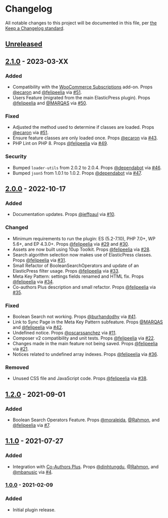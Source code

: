 # Changelog

All notable changes to this project will be documented in this file, per [the Keep a Changelog standard](http://keepachangelog.com/).

## [Unreleased]

<!--
### Added
### Changed
### Deprecated
### Removed
### Fixed
### Security
-->

## [2.1.0] - 2023-03-XX

### Added
- Compatibility with the [WooCommerce Subscriptions](https://woocommerce.com/products/woocommerce-subscriptions/) add-on. Props [@ecaron](https://github.com/ecaron) and [@felipeelia](https://github.com/felipeelia) via [#51](https://github.com/10up/ElasticPressLabs/pull/51).
- Users Feature (migrated from the main ElasticPress plugin). Props [@felipeelia](https://github.com/felipeelia) and [@MARQAS](https://github.com/MARQAS) via [#50](https://github.com/10up/ElasticPressLabs/pull/50).

### Fixed
- Adjusted the method used to determine if classes are loaded. Props [@ecaron](https://github.com/ecaron) via [#51](https://github.com/10up/ElasticPressLabs/pull/51).
- Ensure feature classes are only loaded once. Props [@ecaron](https://github.com/ecaron) via [#43](https://github.com/10up/ElasticPressLabs/pull/43).
- PHP Lint on PHP 8. Props [@felipeelia](https://github.com/felipeelia) via [#49](https://github.com/10up/ElasticPressLabs/pull/49).

### Security
- Bumped `loader-utils` from 2.0.2 to 2.0.4. Props [@dependabot](https://github.com/dependabot) via [#46](https://github.com/10up/ElasticPressLabs/pull/46).
- Bumped `json5` from 1.0.1 to 1.0.2. Props [@dependabot](https://github.com/dependabot) via [#47](https://github.com/10up/ElasticPressLabs/pull/46).

## [2.0.0] - 2022-10-17

### Added
- Documentation updates. Props [@jeffpaul](https://github.com/jeffpaul) via [#10](https://github.com/10up/ElasticPressLabs/pull/10).

### Changed
- Minimum requirements to run the plugin: ES (5.2-7.10), PHP 7.0+, WP 5.6+, and EP 4.3.0+. Props [@felipeelia](https://github.com/felipeelia) via [#29](https://github.com/10up/ElasticPressLabs/pull/29) and [#30](https://github.com/10up/ElasticPressLabs/pull/30).
- Assets are now built using 10up Toolkit. Props [@felipeelia](https://github.com/felipeelia) via [#28](https://github.com/10up/ElasticPressLabs/pull/28).
- Search algorithm selection now makes use of ElasticPress classes. Props [@felipeelia](https://github.com/felipeelia) via [#31](https://github.com/10up/ElasticPressLabs/pull/31).
- Small Refactor of BooleanSearchOperators and update of an ElasticPress filter usage. Props [@felipeelia](https://github.com/felipeelia) via [#33](https://github.com/10up/ElasticPressLabs/pull/33).
- Meta Key Pattern: settings fields renamed and HTML fix. Props [@felipeelia](https://github.com/felipeelia) via [#34](https://github.com/10up/ElasticPressLabs/pull/34).
- Co-authors Plus description and small refactor. Props [@felipeelia](https://github.com/felipeelia) via [#35](https://github.com/10up/ElasticPressLabs/pull/35).

### Fixed
- Boolean Search not working. Props [@burhandodhy](https://github.com/burhandodhy) via [#41](https://github.com/10up/ElasticPressLabs/pull/41).
- Link to Sync Page in the Meta Key Pattern subfeature. Props [@MARQAS](https://github.com/MARQAS) and [@felipeelia](https://github.com/felipeelia) via [#42](https://github.com/10up/ElasticPressLabs/pull/42).
- Undefined notice. Props [@oscarssanchez](https://github.com/oscarssanchez) via [#11](https://github.com/10up/ElasticPressLabs/pull/11).
- Composer v2 compatibility and unit tests. Props [@felipeelia](https://github.com/felipeelia) via [#22](https://github.com/10up/ElasticPressLabs/pull/22).
- Changes made in the main feature not being saved. Props [@felipeelia](https://github.com/felipeelia) via [#21](https://github.com/10up/ElasticPressLabs/pull/21).
- Notices related to undefined array indexes. Props [@felipeelia](https://github.com/felipeelia) via [#36](https://github.com/10up/ElasticPressLabs/pull/36).

### Removed
- Unused CSS file and JavaScript code. Props [@felipeelia](https://github.com/felipeelia) via [#38](https://github.com/10up/ElasticPressLabs/pull/38).

## [1.2.0] - 2021-09-01
### Added
- Boolean Search Operators Feature. Props [@moraleida](https://github.com/moraleida), [@Rahmon](https://github.com/Rahmon), and [@felipeelia](https://github.com/felipeelia) via [#7](https://github.com/10up/ElasticPressLabs/pull/7).

## [1.1.0] - 2021-07-27
### Added
- Integration with [Co-Authors Plus](https://wordpress.org/plugins/co-authors-plus/). Props [@dinhtungdu](https://github.com/dinhtungdu), [@Rahmon](https://github.com/Rahmon), and [@mbanusic](https://github.com/mbanusic) via [#4](https://github.com/10up/ElasticPressLabs/pull/4).

### [1.0.0] - 2021-02-09
### Added
- Initial plugin release.

[Unreleased]: https://github.com/10up/ElasticPressLabs/compare/trunk...develop
[2.1.0]: https://github.com/10up/ElasticPressLabs/compare/2.0.0...2.1.0
[2.0.0]: https://github.com/10up/ElasticPressLabs/compare/1.2.0...2.0.0
[1.2.0]: https://github.com/10up/ElasticPressLabs/compare/1.1.0...1.2.0
[1.1.0]: https://github.com/10up/ElasticPressLabs/compare/1.0.0...1.1.0
[1.0.0]: https://github.com/10up/ElasticPressLabs/releases/tag/1.0.0
